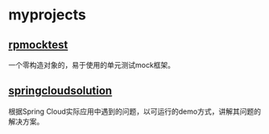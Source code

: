 # myprojects
##  [rpmocktest](https://github.com/micat707/myprojects/tree/master/rpmocktest)
一个零构造对象的，易于使用的单元测试mock框架。
##  [springcloudsolution](https://github.com/micat707/myprojects/tree/master/springcloudsolution)
根据Spring Cloud实际应用中遇到的问题，以可运行的demo方式，讲解其问题的解决方案。